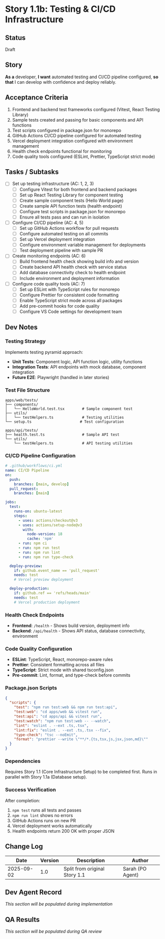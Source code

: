 # Story 1.1b: Testing & CI/CD Infrastructure

## Status
Draft

## Story

**As a** developer,
**I want** automated testing and CI/CD pipeline configured,
**so that** I can develop with confidence and deploy reliably.

## Acceptance Criteria

1. Frontend and backend test frameworks configured (Vitest, React Testing Library)
2. Sample tests created and passing for basic components and API functions
3. Test scripts configured in package.json for monorepo
4. GitHub Actions CI/CD pipeline configured for automated testing
5. Vercel deployment integration configured with environment management
6. Health check endpoints functional for monitoring
7. Code quality tools configured (ESLint, Prettier, TypeScript strict mode)

## Tasks / Subtasks

- [ ] Set up testing infrastructure (AC: 1, 2, 3)
  - [ ] Configure Vitest for both frontend and backend packages
  - [ ] Set up React Testing Library for component testing
  - [ ] Create sample component tests (Hello World page)
  - [ ] Create sample API function tests (health endpoint)
  - [ ] Configure test scripts in package.json for monorepo
  - [ ] Ensure all tests pass and can run in isolation
- [ ] Configure CI/CD pipeline (AC: 4, 5)
  - [ ] Set up GitHub Actions workflow for pull requests
  - [ ] Configure automated testing on all commits
  - [ ] Set up Vercel deployment integration
  - [ ] Configure environment variable management for deployments
  - [ ] Test deployment pipeline with sample PR
- [ ] Create monitoring endpoints (AC: 6)
  - [ ] Build frontend health check showing build info and version
  - [ ] Create backend API health check with service status
  - [ ] Add database connectivity check to health endpoint
  - [ ] Include environment and deployment information
- [ ] Configure code quality tools (AC: 7)
  - [ ] Set up ESLint with TypeScript rules for monorepo
  - [ ] Configure Prettier for consistent code formatting
  - [ ] Enable TypeScript strict mode across all packages
  - [ ] Add pre-commit hooks for code quality
  - [ ] Configure VS Code settings for development team

## Dev Notes

### Testing Strategy
Implements testing pyramid approach:
- **Unit Tests**: Component logic, API function logic, utility functions
- **Integration Tests**: API endpoints with mock database, component integration
- **Future E2E**: Playwright (handled in later stories)

### Test File Structure
```
apps/web/tests/
├── components/
│   └── HelloWorld.test.tsx        # Sample component test
├── utils/
│   └── testHelpers.ts             # Testing utilities
└── setup.ts                      # Test configuration

apps/api/tests/
├── health.test.ts                 # Sample API test
└── utils/
    └── testHelpers.ts             # API testing utilities
```

### CI/CD Pipeline Configuration
```yaml
# .github/workflows/ci.yml
name: CI/CD Pipeline
on:
  push:
    branches: [main, develop]
  pull_request:
    branches: [main]

jobs:
  test:
    runs-on: ubuntu-latest
    steps:
      - uses: actions/checkout@v3
      - uses: actions/setup-node@v3
        with:
          node-version: 18
          cache: 'npm'
      - run: npm ci
      - run: npm run test
      - run: npm run lint
      - run: npm run type-check

  deploy-preview:
    if: github.event_name == 'pull_request'
    needs: test
    # Vercel preview deployment

  deploy-production:
    if: github.ref == 'refs/heads/main'
    needs: test
    # Vercel production deployment
```

### Health Check Endpoints
- **Frontend**: `/health` - Shows build version, deployment info
- **Backend**: `/api/health` - Shows API status, database connectivity, environment

### Code Quality Configuration
- **ESLint**: TypeScript, React, monorepo-aware rules
- **Prettier**: Consistent formatting across all files
- **TypeScript**: Strict mode with shared tsconfig.json
- **Pre-commit**: Lint, format, and type-check before commits

### Package.json Scripts
```json
{
  "scripts": {
    "test": "npm run test:web && npm run test:api",
    "test:web": "cd apps/web && vitest run",
    "test:api": "cd apps/api && vitest run",
    "test:watch": "npm run test:web -- --watch",
    "lint": "eslint . --ext .ts,.tsx",
    "lint:fix": "eslint . --ext .ts,.tsx --fix",
    "type-check": "tsc --noEmit",
    "format": "prettier --write \"**/*.{ts,tsx,js,jsx,json,md}\""
  }
}
```

### Dependencies
Requires Story 1.1 (Core Infrastructure Setup) to be completed first.
Runs in parallel with Story 1.1a (Database setup).

### Success Verification
After completion:
1. `npm test` runs all tests and passes
2. `npm run lint` shows no errors
3. GitHub Actions runs on new PR
4. Vercel deployment works automatically
5. Health endpoints return 200 OK with proper JSON

## Change Log

| Date | Version | Description | Author |
|------|---------|-------------|---------|
| 2025-09-02 | 1.0 | Split from original Story 1.1 | Sarah (PO Agent) |

## Dev Agent Record

*This section will be populated during implementation*

## QA Results

*This section will be populated during QA review*